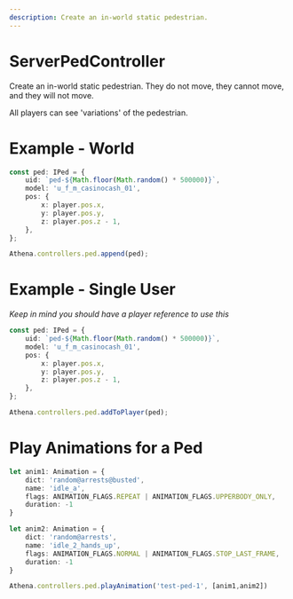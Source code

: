 ```yaml
---
description: Create an in-world static pedestrian.
---
```


# ServerPedController

Create an in-world static pedestrian. They do not move, they cannot move, and they will not move.

All players can see 'variations' of the pedestrian.

# Example - World

```typescript
const ped: IPed = {
    uid: `ped-${Math.floor(Math.random() * 500000)}`,
    model: 'u_f_m_casinocash_01',
    pos: {
        x: player.pos.x,
        y: player.pos.y,
        z: player.pos.z - 1,
    },
};

Athena.controllers.ped.append(ped);
```

# Example - Single User

_Keep in mind you should have a player reference to use this_

```typescript
const ped: IPed = {
    uid: `ped-${Math.floor(Math.random() * 500000)}`,
    model: 'u_f_m_casinocash_01',
    pos: {
        x: player.pos.x,
        y: player.pos.y,
        z: player.pos.z - 1,
    },
};

Athena.controllers.ped.addToPlayer(ped);
```

# Play Animations for a Ped

```typescript        
let anim1: Animation = {
    dict: 'random@arrests@busted',
    name: 'idle_a',
    flags: ANIMATION_FLAGS.REPEAT | ANIMATION_FLAGS.UPPERBODY_ONLY,
    duration: -1
}

let anim2: Animation = {
    dict: 'random@arrests',
    name: 'idle_2_hands_up',
    flags: ANIMATION_FLAGS.NORMAL | ANIMATION_FLAGS.STOP_LAST_FRAME,
    duration: -1
}

Athena.controllers.ped.playAnimation('test-ped-1', [anim1,anim2])
```